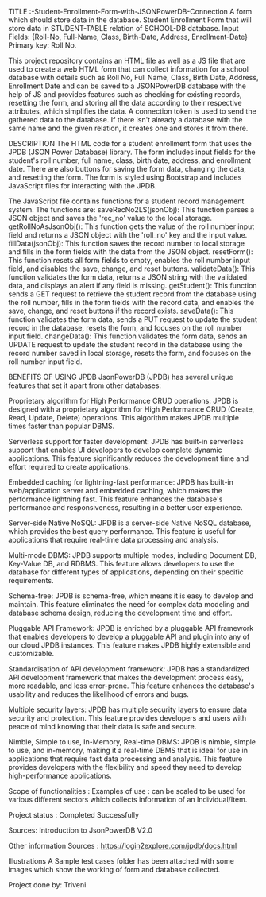 TITLE :-Student-Enrollment-Form-with-JSONPowerDB-Connection
A form which should store data in the database. Student Enrollment Form that will store data in STUDENT-TABLE relation of SCHOOL-DB database.
Input Fields: {Roll-No, Full-Name, Class, Birth-Date, Address, Enrollment-Date}
Primary key: Roll No.

This project repository contains an HTML file as well as a JS file that are used to create a web HTML form that can collect information for a school database with details such as Roll No, Full Name, Class, Birth Date, Address, Enrollment Date and can be saved to a JSONPowerDB database with the help of JS and provides features such as checking for existing records, resetting the form, and storing all the data according to their respective attributes, which simplifies the data. A connection token is used to send the gathered data to the database. If there isn't already a database with the same name and the given relation, it creates one and stores it from there.

DESCRIPTION
The HTML code for a student enrollment form that uses the JPDB (JSON Power Database) library. The form includes input fields for the student's roll number, full name, class, birth date, address, and enrollment date. There are also buttons for saving the form data, changing the data, and resetting the form. The form is styled using Bootstrap and includes JavaScript files for interacting with the JPDB.

The JavaScript file contains functions for a student record management system. The functions are: saveRecNo2LS(jsonObj): This function parses a JSON object and saves the 'rec_no' value to the local storage. getRollNoAsJsonObj(): This function gets the value of the roll number input field and returns a JSON object with the 'roll_no' key and the input value. fillData(jsonObj): This function saves the record number to local storage and fills in the form fields with the data from the JSON object. resetForm(): This function resets all form fields to empty, enables the roll number input field, and disables the save, change, and reset buttons. validateData(): This function validates the form data, returns a JSON string with the validated data, and displays an alert if any field is missing. getStudent(): This function sends a GET request to retrieve the student record from the database using the roll number, fills in the form fields with the record data, and enables the save, change, and reset buttons if the record exists. saveData(): This function validates the form data, sends a PUT request to update the student record in the database, resets the form, and focuses on the roll number input field. changeData(): This function validates the form data, sends an UPDATE request to update the student record in the database using the record number saved in local storage, resets the form, and focuses on the roll number input field.

BENEFITS OF USING JPDB
JsonPowerDB (JPDB) has several unique features that set it apart from other databases:

Proprietary algorithm for High Performance CRUD operations: JPDB is designed with a proprietary algorithm for High Performance CRUD (Create, Read, Update, Delete) operations. This algorithm makes JPDB multiple times faster than popular DBMS.

Serverless support for faster development: JPDB has built-in serverless support that enables UI developers to develop complete dynamic applications. This feature significantly reduces the development time and effort required to create applications.

Embedded caching for lightning-fast performance: JPDB has built-in web/application server and embedded caching, which makes the performance lightning fast. This feature enhances the database's performance and responsiveness, resulting in a better user experience.

Server-side Native NoSQL: JPDB is a server-side Native NoSQL database, which provides the best query performance. This feature is useful for applications that require real-time data processing and analysis.

Multi-mode DBMS: JPDB supports multiple modes, including Document DB, Key-Value DB, and RDBMS. This feature allows developers to use the database for different types of applications, depending on their specific requirements.

Schema-free: JPDB is schema-free, which means it is easy to develop and maintain. This feature eliminates the need for complex data modeling and database schema design, reducing the development time and effort.

Pluggable API Framework: JPDB is enriched by a pluggable API framework that enables developers to develop a pluggable API and plugin into any of our cloud JPDB instances. This feature makes JPDB highly extensible and customizable.

Standardisation of API development framework: JPDB has a standardized API development framework that makes the development process easy, more readable, and less error-prone. This feature enhances the database's usability and reduces the likelihood of errors and bugs.

Multiple security layers: JPDB has multiple security layers to ensure data security and protection. This feature provides developers and users with peace of mind knowing that their data is safe and secure.

Nimble, Simple to use, In-Memory, Real-time DBMS: JPDB is nimble, simple to use, and in-memory, making it a real-time DBMS that is ideal for use in applications that require fast data processing and analysis. This feature provides developers with the flexibility and speed they need to develop high-performance applications.

Scope of functionalities :
Examples of use : can be scaled to be used for various different sectors which collects information of an Individual/Item.

Project status : Completed Successfully

Sources: Introduction to JsonPowerDB V2.0

Other information Sources : https://login2explore.com/jpdb/docs.html

Illustrations
A Sample test cases folder has been attached with some images which show the working of form and database collected.

Project done by: Triveni
